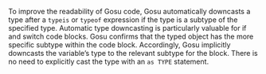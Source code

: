 To improve the readability of Gosu code, Gosu automatically downcasts a type after a `typeis` or `typeof` expression if the type is a subtype of the specified type. Automatic type downcasting is particularly valuable for if and switch code blocks. Gosu confirms that the typed object has the more specific subtype within the code block. Accordingly, Gosu implicitly downcasts the variable’s type to the relevant subtype for the block. There is no need to explicitly cast the type with an `as TYPE` statement.